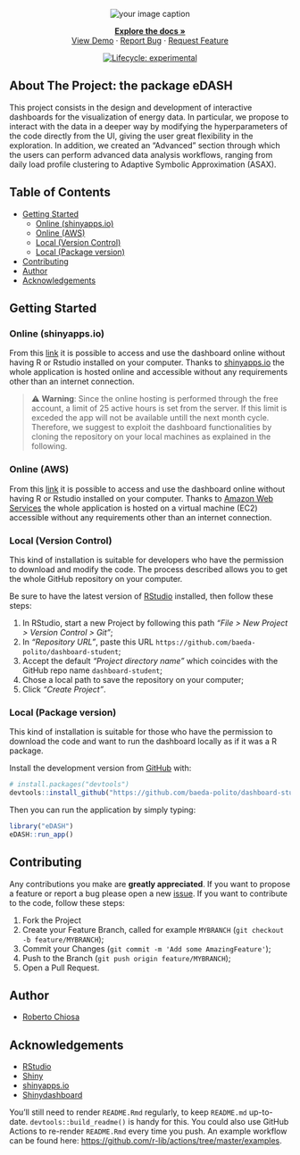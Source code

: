 
<!-- README.md is generated from README.Rmd. Please edit that file -->

<!-- PROJECT LOGO -->

<center>

![your image
caption](https://github.com/baeda-polito/dashboard-student/docs/reference/figures/BAEDA-logo-dashboard.png)

<p>

<a href="https://github.com/baeda-polito/dashboard-student"><strong>Explore
the docs » </strong></a> <br>
<a href="https://github.com/baeda-polito/dashboard-student/">View
Demo</a> ·
<a href="https://github.com/baeda-polito/dashboard-student/issues">Report
Bug</a> ·
<a href="https://github.com/baeda-polito/dashboard-student/issues">Request
Feature</a>

</p>

</center>

<!-- badges: start -->

<center>

[![Lifecycle:
experimental](https://img.shields.io/badge/lifecycle-experimental-orange.svg)](https://lifecycle.r-lib.org/articles/stages.html#experimental)

</center>

<!-- badges: end -->

<!-- ABOUT THE PROJECT -->

## About The Project: the package eDASH

This project consists in the design and development of interactive
dashboards for the visualization of energy data. In particular, we
propose to interact with the data in a deeper way by modifying the
hyperparameters of the code directly from the UI, giving the user great
flexibility in the exploration. In addition, we created an “Advanced”
section through which the users can perform advanced data analysis
workflows, ranging from daily load profile clustering to Adaptive
Symbolic Approximation (ASAX).

<!-- TABLE OF CONTENTS -->

## Table of Contents

  - [Getting Started](#getting-started)
      - [Online (shinyapps.io)](#online-\(shinyapps.io\))
      - [Online (AWS)](#online-\(aws\))
      - [Local (Version Control)](#local-\(version-control\))
      - [Local (Package version)](#local-\(package-version\))
  - [Contributing](#contributing)
  - [Author](#author)
  - [Acknowledgements](#acknowledgements)

<!-- GETTING STARTED -->

## Getting Started

### Online (shinyapps.io)

From this
[link](https://roberto-chiosa.shinyapps.io/BAEDA_DASHBOARD_STUDENTS/) it
is possible to access and use the dashboard online without having R or
Rstudio installed on your computer. Thanks to
[shinyapps.io](https://www.shinyapps.io/) the whole application is
hosted online and accessible without any requirements other than an
internet connection.

> :warning: **Warning**: Since the online hosting is performed through
> the free account, a limit of 25 active hours is set from the server.
> If this limit is exceded the app will not be available untill the next
> month cycle. Therefore, we suggest to exploit the dashboard
> functionalities by cloning the repository on your local machines as
> explained in the following.

### Online (AWS)

From this
[link](https://roberto-chiosa.shinyapps.io/BAEDA_DASHBOARD_STUDENTS/) it
is possible to access and use the dashboard online without having R or
Rstudio installed on your computer. Thanks to [Amazon Web
Services](https://aws.amazon.com/it/) the whole application is hosted on
a virtual machine (EC2) accessible without any requirements other than
an internet connection.

### Local (Version Control)

This kind of installation is suitable for developers who have the
permission to download and modify the code. The process described allows
you to get the whole GitHub repository on your computer.

Be sure to have the latest version of
[RStudio](https://rstudio.com/products/rstudio/) installed, then follow
these steps:

1.  In RStudio, start a new Project by following this path *“File \> New
    Project \> Version Control \> Git”*;
2.  In *“Repository URL”*, paste this URL
    `https://github.com/baeda-polito/dashboard-student`;
3.  Accept the default *“Project directory name”* which coincides with
    the GitHub repo name `dashboard-student`;
4.  Chose a local path to save the repository on your computer;
5.  Click *“Create Project”*.

### Local (Package version)

This kind of installation is suitable for those who have the permission
to download the code and want to run the dashboard locally as if it was
a R package.

Install the development version from [GitHub](https://github.com/) with:

``` r
# install.packages("devtools")
devtools::install_github("https://github.com/baeda-polito/dashboard-student")
```

Then you can run the application by simply typing:

``` r
library("eDASH")
eDASH::run_app()
```

<!-- CONTRIBUTING -->

## Contributing

Any contributions you make are **greatly appreciated**. If you want to
propose a feature or report a bug please open a new
[issue](https://github.com/baeda-polito/dashboard-student/issues). If
you want to contribute to the code, follow these steps:

1.  Fork the Project
2.  Create your Feature Branch, called for example `MYBRANCH` (`git
    checkout -b feature/MYBRANCH`);
3.  Commit your Changes (`git commit -m 'Add some AmazingFeature'`);
4.  Push to the Branch (`git push origin feature/MYBRANCH`);
5.  Open a Pull Request.

<!-- AUTHORS AND CONTRIBUTORS -->

## Author

  - [Roberto Chiosa]()

<!-- ACKNOWLEDGEMENTS -->

## Acknowledgements

  - [RStudio](https://rstudio.com/)
  - [Shiny](https://shiny.rstudio.com/)
  - [shinyapps.io](https://www.shinyapps.io/)
  - [Shinydashboard](https://rstudio.github.io/shinydashboard/)

You’ll still need to render `README.Rmd` regularly, to keep `README.md`
up-to-date. `devtools::build_readme()` is handy for this. You could also
use GitHub Actions to re-render `README.Rmd` every time you push. An
example workflow can be found here:
<https://github.com/r-lib/actions/tree/master/examples>.

<!-- MARKDOWN LINKS & IMAGES -->

<!-- https://www.markdownguide.org/basic-syntax/#reference-style-links -->
